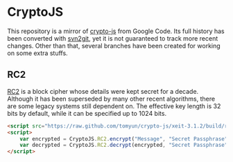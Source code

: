 CryptoJS
========

This repository is a mirror of [crypto-js](https://code.google.com/p/crypto-js/) from Google Code. Its full history has been converted with [svn2git](https://github.com/nirvdrum/svn2git), yet it is not guaranteed to track more recent changes.  Other than that, several branches have been created for working on some extra stuffs.

RC2
---

[RC2](http://tools.ietf.org/html/rfc2268) is a block cipher whose details were kept secret for a decade. Although it has been superseded by many other recent algorithms, there are some legacy systems still dependent on. The effective key length is 32 bits by default, while it can be specified up to 1024 bits.

```html
<script src="https://raw.github.com/tomyun/crypto-js/xeit-3.1.2/build/rollups/rc2.js"></script>
<script>
    var encrypted = CryptoJS.RC2.encrypt("Message", "Secret Passphrase", { effectiveKeyBits: 64 });
    var decrypted = CryptoJS.RC2.decrypt(encrypted, "Secret Passphrase", { effectiveKeyBits: 64 });
</script>
```
